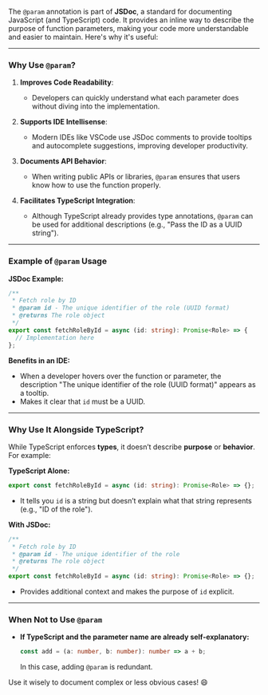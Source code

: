 The `@param` annotation is part of **JSDoc**, a standard for documenting JavaScript (and TypeScript) code. It provides an inline way to describe the purpose of function parameters, making your code more understandable and easier to maintain. Here's why it's useful:

---

### **Why Use `@param`?**

1. **Improves Code Readability**:
   - Developers can quickly understand what each parameter does without diving into the implementation.

2. **Supports IDE Intellisense**:
   - Modern IDEs like VSCode use JSDoc comments to provide tooltips and autocomplete suggestions, improving developer productivity.

3. **Documents API Behavior**:
   - When writing public APIs or libraries, `@param` ensures that users know how to use the function properly.

4. **Facilitates TypeScript Integration**:
   - Although TypeScript already provides type annotations, `@param` can be used for additional descriptions (e.g., "Pass the ID as a UUID string").

---

### **Example of `@param` Usage**

**JSDoc Example:**
```typescript
/**
 * Fetch role by ID
 * @param id - The unique identifier of the role (UUID format)
 * @returns The role object
 */
export const fetchRoleById = async (id: string): Promise<Role> => {
  // Implementation here
};
```

**Benefits in an IDE:**
- When a developer hovers over the function or parameter, the description "The unique identifier of the role (UUID format)" appears as a tooltip.
- Makes it clear that `id` must be a UUID.

---

### **Why Use It Alongside TypeScript?**
While TypeScript enforces **types**, it doesn’t describe **purpose** or **behavior**. For example:

**TypeScript Alone:**
```typescript
export const fetchRoleById = async (id: string): Promise<Role> => {};
```
- It tells you `id` is a string but doesn’t explain what that string represents (e.g., "ID of the role").

**With JSDoc:**
```typescript
/**
 * Fetch role by ID
 * @param id - The unique identifier of the role
 * @returns The role object
 */
export const fetchRoleById = async (id: string): Promise<Role> => {};
```
- Provides additional context and makes the purpose of `id` explicit.

---

### **When Not to Use `@param`**
- **If TypeScript and the parameter name are already self-explanatory:**
  ```typescript
  const add = (a: number, b: number): number => a + b;
  ```
  In this case, adding `@param` is redundant.

Use it wisely to document complex or less obvious cases! 😄
